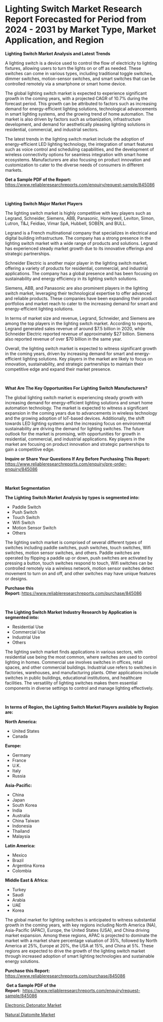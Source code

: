 <p><h1>Lighting Switch Market Research Report Forecasted for Period from 2024 -  2031 by Market Type, Market Application, and Region</h1></p><p><strong>Lighting Switch Market Analysis and Latest Trends</strong></p>
<p><p>A lighting switch is a device used to control the flow of electricity to lighting fixtures, allowing users to turn the lights on or off as needed. These switches can come in various types, including traditional toggle switches, dimmer switches, motion-sensor switches, and smart switches that can be controlled remotely via a smartphone or smart home device.</p><p>The global lighting switch market is expected to experience significant growth in the coming years, with a projected CAGR of 10.7% during the forecast period. This growth can be attributed to factors such as increasing demand for energy-efficient lighting solutions, technological advancements in smart lighting systems, and the growing trend of home automation. The market is also driven by factors such as urbanization, infrastructure development, and demand for aesthetically pleasing lighting solutions in residential, commercial, and industrial sectors.</p><p>The latest trends in the lighting switch market include the adoption of energy-efficient LED lighting technology, the integration of smart features such as voice control and scheduling capabilities, and the development of wireless connectivity options for seamless integration with smart home ecosystems. Manufacturers are also focusing on product innovation and customization to cater to the diverse needs of consumers in different markets.</p></p>
<p><strong>Get a Sample PDF of the Report:&nbsp;</strong> <a href="https://www.reliableresearchreports.com/enquiry/request-sample/845086">https://www.reliableresearchreports.com/enquiry/request-sample/845086</a></p>
<p>&nbsp;</p>
<p><strong>Lighting Switch Major Market Players</strong></p>
<p><p>The lighting switch market is highly competitive with key players such as Legrand, Schneider, Siemens, ABB, Panasonic, Honeywell, Leviton, Simon, Lutron, T&J, Feidiao, Vimar SpA, Hubbell, SOBEN, and BULL. </p><p>Legrand is a French multinational company that specializes in electrical and digital building infrastructure. The company has a strong presence in the lighting switch market with a wide range of products and solutions. Legrand has experienced steady market growth due to its innovative offerings and strategic partnerships.</p><p>Schneider Electric is another major player in the lighting switch market, offering a variety of products for residential, commercial, and industrial applications. The company has a global presence and has been focusing on sustainability and energy efficiency in its lighting switch solutions.</p><p>Siemens, ABB, and Panasonic are also prominent players in the lighting switch market, leveraging their technological expertise to offer advanced and reliable products. These companies have been expanding their product portfolios and market reach to cater to the increasing demand for smart and energy-efficient lighting solutions.</p><p>In terms of market size and revenue, Legrand, Schneider, and Siemens are among the top players in the lighting switch market. According to reports, Legrand generated sales revenue of around $7.5 billion in 2020, while Schneider Electric reported revenue of approximately $27 billion. Siemens also reported revenue of over $70 billion in the same year.</p><p>Overall, the lighting switch market is expected to witness significant growth in the coming years, driven by increasing demand for smart and energy-efficient lighting solutions. Key players in the market are likely to focus on innovation, sustainability, and strategic partnerships to maintain their competitive edge and expand their market presence.</p></p>
<p>&nbsp;</p>
<p><strong>What Are The Key Opportunities For Lighting Switch Manufacturers?</strong></p>
<p><p>The global lighting switch market is experiencing steady growth with increasing demand for energy-efficient lighting solutions and smart home automation technology. The market is expected to witness a significant expansion in the coming years due to advancements in wireless technology and the growing adoption of IoT-based devices. Additionally, the shift towards LED lighting systems and the increasing focus on environmental sustainability are driving the demand for lighting switches. The future outlook for the market is promising, with opportunities for growth in residential, commercial, and industrial applications. Key players in the market are focusing on product innovation and strategic partnerships to gain a competitive edge.</p></p>
<p><strong>Inquire or Share Your Questions If Any Before Purchasing This Report:</strong> <a href="https://www.reliableresearchreports.com/enquiry/pre-order-enquiry/845086">https://www.reliableresearchreports.com/enquiry/pre-order-enquiry/845086</a></p>
<p>&nbsp;</p>
<p><strong>Market Segmentation</strong></p>
<p><strong>The Lighting Switch Market Analysis by types is segmented into:</strong></p>
<p><ul><li>Paddle Switch</li><li>Push Switch</li><li>Touch Switch</li><li>Wifi Switch</li><li>Motion Sensor Switch</li><li>Others</li></ul></p>
<p><p>The lighting switch market is comprised of several different types of switches including paddle switches, push switches, touch switches, Wifi switches, motion sensor switches, and others. Paddle switches are operated by flipping a paddle up or down, push switches are activated by pressing a button, touch switches respond to touch, Wifi switches can be controlled remotely via a wireless network, motion sensor switches detect movement to turn on and off, and other switches may have unique features or designs.</p></p>
<p><strong>Purchase this Report:&nbsp;</strong><a href="https://www.reliableresearchreports.com/purchase/845086">https://www.reliableresearchreports.com/purchase/845086</a></p>
<p>&nbsp;</p>
<p><strong>The Lighting Switch Market Industry Research by Application is segmented into:</strong></p>
<p><ul><li>Residential Use</li><li>Commercial Use</li><li>Industrial Use</li><li>Others</li></ul></p>
<p><p>The lighting switch market finds applications in various sectors, with residential use being the most common, where switches are used to control lighting in homes. Commercial use involves switches in offices, retail spaces, and other commercial buildings. Industrial use refers to switches in factories, warehouses, and manufacturing plants. Other applications include switches in public buildings, educational institutions, and healthcare facilities. The versatility of lighting switches makes them essential components in diverse settings to control and manage lighting effectively.</p></p>
<p>&nbsp;</p>
<p><strong>In terms of Region, the Lighting Switch Market Players available by Region are:</strong></p>
<p>
    <p> <strong> North America: </strong>
        <ul>
            <li>United States</li>
            <li>Canada</li>
        </ul>
        </p> 
    <p> <strong> Europe: </strong>
        <ul>
            <li>Germany</li>
            <li>France</li>
            <li>U.K.</li>
            <li>Italy</li>
            <li>Russia</li>
        </ul>
        </p> 
    <p> <strong> Asia-Pacific: </strong>
        <ul>
            <li>China</li>
            <li>Japan</li>
            <li>South Korea</li>
            <li>India</li>
            <li>Australia</li>
            <li>China Taiwan</li>
            <li>Indonesia</li>
            <li>Thailand</li>
            <li>Malaysia</li>
        </ul>
        </p> 
    <p> <strong> Latin America: </strong>
        <ul>
            <li>Mexico</li>
            <li>Brazil</li>
            <li>Argentina Korea</li>
            <li>Colombia</li>
        </ul>
        </p> 
    <p> <strong> Middle East & Africa: </strong>
        <ul>
            <li>Turkey</li>
            <li>Saudi</li>
            <li>Arabia</li>
            <li>UAE</li>
            <li>Korea</li>
        </ul>
    </p>
    </p>
<p><p>The global market for lighting switches is anticipated to witness substantial growth in the coming years, with key regions including North America (NA), Asia-Pacific (APAC), Europe, the United States (USA), and China driving market expansion. Among these regions, APAC is projected to dominate the market with a market share percentage valuation of 35%, followed by North America at 25%, Europe at 20%, the USA at 15%, and China at 5%. These regions are expected to drive the growth of the lighting switch market through increased adoption of smart lighting technologies and sustainable energy solutions.</p></p>
<p><strong>Purchase this Report: </strong><a href="https://www.reliableresearchreports.com/purchase/845086">https://www.reliableresearchreports.com/purchase/845086</a></p>
<p>&nbsp;<strong>Get a Sample PDF of the Report:&nbsp;&nbsp;</strong><a href="https://www.reliableresearchreports.com/enquiry/request-sample/845086">https://www.reliableresearchreports.com/enquiry/request-sample/845086</a></p>
<p><strong></strong></p>
<p><p><a href="https://view.publitas.com/reportprime-1/electronic-detonator-market-size-growing-and-forecasted-for-period-from-2024-2031-and-provides-complete-market-analysis-of-this-market/">Electronic Detonator Market</a></p><p><a href="https://acidic-farm-354.notion.site/Natural-Diatomite-Market-Furnish-Information-about-Market-Size-Market-Share-Market-Dynamics-and-P-b087aaba74a14d77b4bc7253f5a44b43">Natural Diatomite Market</a></p></p>